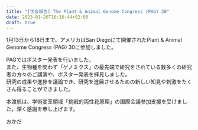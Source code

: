 ```yaml
---
title: "[学会報告] The Plant & Animal Genome Congress (PAG) 30"
date: 2023-01-26T16:16:44+02:00
draft: true
---
```


1月13日から18日まで、アメリカはSan Diegoにて開催されたPlant & Animal Genome Congress (PAG) 30に参加しました。

PAGではポスター発表を行いました。  
また、生物種を問わず「ゲノミクス」の最先端で研究をされている数多くの研究者の方々のご講演や、ポスター発表を拝見しました。  
研究の成果や進捗を議論でき、研究を進展させるための新しい知見や刺激をたくさん得ることができました。

本渡航は、学術変革領域「挑戦的両性花原理」の国際会議参加支援を受けました。深く感謝を申し上げます。

おかだ
